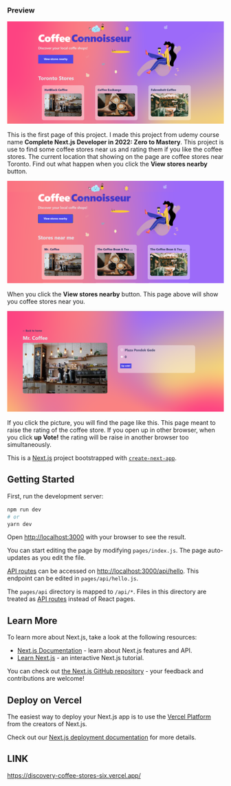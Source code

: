 ### Preview

![pictureOne](/assets/ss3.png "pictureOne")

This is the first page of this project. I made this project from udemy course name **Complete Next.js Developer in 2022: Zero to Mastery**. This project is use to find some coffee stores near us and rating them if you like the coffee stores. The current location that showing on the page are coffee stores near Toronto. Find out what happen when you click the **View stores nearby** button.

![pictureTwo](/assets/ss1.png "pictureTwo")

When you click the **View stores nearby** button. This page above will show you coffee stores near you.

![pictureThree](/assets/ss2.png "pictureThree")

If you click the picture, you will find the page like this. This page meant to raise the rating of the coffee store. If you open up in other browser, when you click **up Vote!** the rating will be raise in another browser too simultaneously.

This is a [Next.js](https://nextjs.org/) project bootstrapped with [`create-next-app`](https://github.com/vercel/next.js/tree/canary/packages/create-next-app).

## Getting Started

First, run the development server:

```bash
npm run dev
# or
yarn dev
```

Open [http://localhost:3000](http://localhost:3000) with your browser to see the result.

You can start editing the page by modifying `pages/index.js`. The page auto-updates as you edit the file.

[API routes](https://nextjs.org/docs/api-routes/introduction) can be accessed on [http://localhost:3000/api/hello](http://localhost:3000/api/hello). This endpoint can be edited in `pages/api/hello.js`.

The `pages/api` directory is mapped to `/api/*`. Files in this directory are treated as [API routes](https://nextjs.org/docs/api-routes/introduction) instead of React pages.

## Learn More

To learn more about Next.js, take a look at the following resources:

- [Next.js Documentation](https://nextjs.org/docs) - learn about Next.js features and API.
- [Learn Next.js](https://nextjs.org/learn) - an interactive Next.js tutorial.

You can check out [the Next.js GitHub repository](https://github.com/vercel/next.js/) - your feedback and contributions are welcome!

## Deploy on Vercel

The easiest way to deploy your Next.js app is to use the [Vercel Platform](https://vercel.com/new?utm_medium=default-template&filter=next.js&utm_source=create-next-app&utm_campaign=create-next-app-readme) from the creators of Next.js.

Check out our [Next.js deployment documentation](https://nextjs.org/docs/deployment) for more details.

## LINK
https://discovery-coffee-stores-six.vercel.app/
